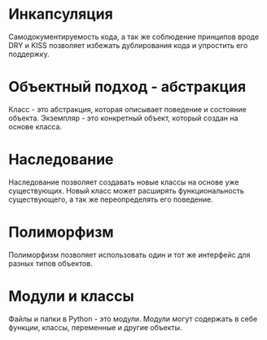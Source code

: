 # Инкапсуляция
Самодокументируемость кода, а так же соблюдение принципов вроде DRY и KISS позволяет избежать дублирования кода и упростить его поддержку.
# Объектный подход - абстракция
Класс - это абстракция, которая описывает поведение и состояние объекта. Экземпляр - это конкретный объект, который создан на основе класса.
# Наследование
Наследование позволяет создавать новые классы на основе уже существующих. Новый класс может расширять функциональность существующего, а так же переопределять его поведение.
# Полиморфизм
Полиморфизм позволяет использовать один и тот же интерфейс для разных типов объектов.
# Модули и классы
Файлы и папки в Python - это модули. Модули могут содержать в себе функции, классы, переменные и другие объекты.